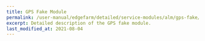 ```yaml
---
title: GPS Fake Module
permalink: /user-manual/edgefarm/detailed/service-modules/alm/gps-fake/
excerpt: Detailed description of the GPS fake module.
last_modified_at: 2021-08-04
---
```

